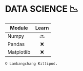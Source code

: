 # DATA SCIENCE 📉

Module | Learn
----- | :-----:
Numpy | 🔜
Pandas | ❌
Matplotlib | ❌

`© Lambangchang Kittipod.`